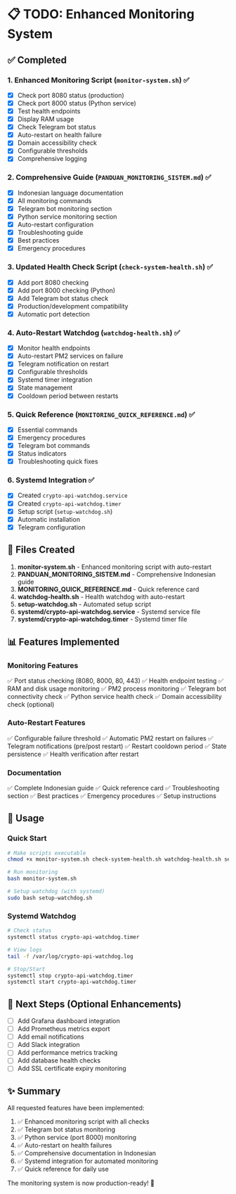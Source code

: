 # 📋 TODO: Enhanced Monitoring System

## ✅ Completed

### 1. Enhanced Monitoring Script (`monitor-system.sh`) ✅
- [x] Check port 8080 status (production)
- [x] Check port 8000 status (Python service)
- [x] Test health endpoints
- [x] Display RAM usage
- [x] Check Telegram bot status
- [x] Auto-restart on health failure
- [x] Domain accessibility check
- [x] Configurable thresholds
- [x] Comprehensive logging

### 2. Comprehensive Guide (`PANDUAN_MONITORING_SISTEM.md`) ✅
- [x] Indonesian language documentation
- [x] All monitoring commands
- [x] Telegram bot monitoring section
- [x] Python service monitoring section
- [x] Auto-restart configuration
- [x] Troubleshooting guide
- [x] Best practices
- [x] Emergency procedures

### 3. Updated Health Check Script (`check-system-health.sh`) ✅
- [x] Add port 8080 checking
- [x] Add port 8000 checking (Python)
- [x] Add Telegram bot status check
- [x] Production/development compatibility
- [x] Automatic port detection

### 4. Auto-Restart Watchdog (`watchdog-health.sh`) ✅
- [x] Monitor health endpoints
- [x] Auto-restart PM2 services on failure
- [x] Telegram notification on restart
- [x] Configurable thresholds
- [x] Systemd timer integration
- [x] State management
- [x] Cooldown period between restarts

### 5. Quick Reference (`MONITORING_QUICK_REFERENCE.md`) ✅
- [x] Essential commands
- [x] Emergency procedures
- [x] Telegram bot commands
- [x] Status indicators
- [x] Troubleshooting quick fixes

### 6. Systemd Integration ✅
- [x] Created `crypto-api-watchdog.service`
- [x] Created `crypto-api-watchdog.timer`
- [x] Setup script (`setup-watchdog.sh`)
- [x] Automatic installation
- [x] Telegram configuration

## 📝 Files Created

1. **monitor-system.sh** - Enhanced monitoring script with auto-restart
2. **PANDUAN_MONITORING_SISTEM.md** - Comprehensive Indonesian guide
3. **MONITORING_QUICK_REFERENCE.md** - Quick reference card
4. **watchdog-health.sh** - Health watchdog with auto-restart
5. **setup-watchdog.sh** - Automated setup script
6. **systemd/crypto-api-watchdog.service** - Systemd service file
7. **systemd/crypto-api-watchdog.timer** - Systemd timer file

## 📊 Features Implemented

### Monitoring Features
✅ Port status checking (8080, 8000, 80, 443)
✅ Health endpoint testing
✅ RAM and disk usage monitoring
✅ PM2 process monitoring
✅ Telegram bot connectivity check
✅ Python service health check
✅ Domain accessibility check (optional)

### Auto-Restart Features
✅ Configurable failure threshold
✅ Automatic PM2 restart on failures
✅ Telegram notifications (pre/post restart)
✅ Restart cooldown period
✅ State persistence
✅ Health verification after restart

### Documentation
✅ Complete Indonesian guide
✅ Quick reference card
✅ Troubleshooting section
✅ Best practices
✅ Emergency procedures
✅ Setup instructions

## 🎯 Usage

### Quick Start
```bash
# Make scripts executable
chmod +x monitor-system.sh check-system-health.sh watchdog-health.sh setup-watchdog.sh

# Run monitoring
bash monitor-system.sh

# Setup watchdog (with systemd)
sudo bash setup-watchdog.sh
```

### Systemd Watchdog
```bash
# Check status
systemctl status crypto-api-watchdog.timer

# View logs
tail -f /var/log/crypto-api-watchdog.log

# Stop/Start
systemctl stop crypto-api-watchdog.timer
systemctl start crypto-api-watchdog.timer
```

## 🚀 Next Steps (Optional Enhancements)

- [ ] Add Grafana dashboard integration
- [ ] Add Prometheus metrics export
- [ ] Add email notifications
- [ ] Add Slack integration
- [ ] Add performance metrics tracking
- [ ] Add database health checks
- [ ] Add SSL certificate expiry monitoring

## ✨ Summary

All requested features have been implemented:
1. ✅ Enhanced monitoring script with all checks
2. ✅ Telegram bot status monitoring
3. ✅ Python service (port 8000) monitoring
4. ✅ Auto-restart on health failures
5. ✅ Comprehensive documentation in Indonesian
6. ✅ Systemd integration for automated monitoring
7. ✅ Quick reference for daily use

The monitoring system is now production-ready! 🎉
